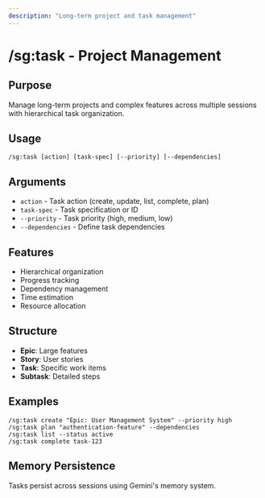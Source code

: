 ```yaml
---
description: "Long-term project and task management"
---
```


# /sg:task - Project Management

## Purpose
Manage long-term projects and complex features across multiple sessions with hierarchical task organization.

## Usage
```
/sg:task [action] [task-spec] [--priority] [--dependencies]
```

## Arguments
- `action` - Task action (create, update, list, complete, plan)
- `task-spec` - Task specification or ID
- `--priority` - Task priority (high, medium, low)
- `--dependencies` - Define task dependencies

## Features
- Hierarchical organization
- Progress tracking
- Dependency management
- Time estimation
- Resource allocation

## Structure
- **Epic**: Large features
- **Story**: User stories
- **Task**: Specific work items
- **Subtask**: Detailed steps

## Examples
```
/sg:task create "Epic: User Management System" --priority high
/sg:task plan "authentication-feature" --dependencies
/sg:task list --status active
/sg:task complete task-123
```

## Memory Persistence
Tasks persist across sessions using Gemini's memory system.